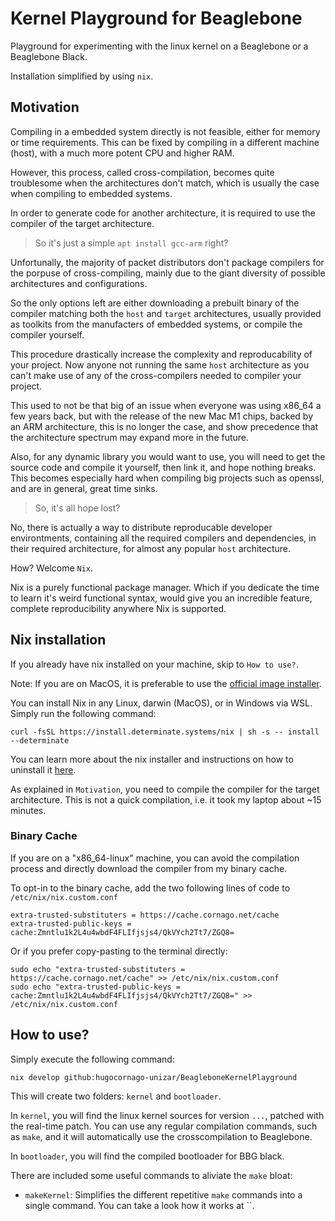 # Kernel Playground for Beaglebone

Playground for experimenting with the linux kernel on a Beaglebone or a Beaglebone Black.

Installation simplified by using `nix`. 

## Motivation
Compiling in a embedded system directly is not feasible, either for memory or time requirements.
This can be fixed by compiling in a different machine (host), with a much more potent CPU and higher RAM.

However, this process, called cross-compilation, becomes quite troublesome when the architectures don't match,
which is usually the case when compiling to embedded systems.

In order to generate code for another architecture, it is required to use the compiler of the target architecture.

> So it's just a simple `apt install gcc-arm` right?

Unfortunally, the majority of packet distributors don't package compilers for the porpuse of cross-compiling,
mainly due to the giant diversity of possible architectures and configurations.

So the only options left are either downloading a prebuilt binary of the compiler matching both the `host` and `target` architectures,
usually provided as toolkits from the manufacters of embedded systems, 
or compile the compiler yourself.

This procedure drastically increase the complexity and reproducability of your project. Now anyone not running the same 
`host` architecture as you can't make use of any of the cross-compilers needed to compiler your project.

This used to not be that big of an issue when everyone was using x86_64 a few years back, but with the release of the new
Mac M1 chips, backed by an ARM architecture, this is no longer the case, and show precedence that the architecture spectrum may 
expand more in the future.

Also, for any dynamic library you would want to use, you will need to get the source code and compile it yourself, then link it,
and hope nothing breaks. This becomes especially hard when compiling big projects such as openssl, and are in general, great time sinks.

> So, it's all hope lost? 

No, there is actually a way to distribute reproducable developer environtments, containing all the required compilers and dependencies, in their
required architecture, for almost any popular `host` architecture.

How? Welcome `Nix`. 

Nix is a purely functional package manager. Which if you dedicate the time to learn it's weird functional syntax,
would give you an incredible feature, complete reproducibility anywhere Nix is supported.

## Nix installation

If you already have nix installed on your machine, skip to `How to use?`.

Note: 
If you are on MacOS, it is preferable to use the [official image installer](https://install.determinate.systems/determinate-pkg/stable/Universal).

You can install Nix in any Linux, darwin (MacOS), or in Windows via WSL.
Simply run the following command:
```
curl -fsSL https://install.determinate.systems/nix | sh -s -- install --determinate
```

You can learn more about the nix installer and instructions on how to uninstall it [here](https://github.com/DeterminateSystems/nix-installer).

As explained in `Motivation`, you need to compile the compiler for the target architecture.
This is not a quick compilation, i.e. it took my laptop about ~15 minutes.

### Binary Cache

If you are on a "x86_64-linux" machine, you can avoid the compilation process and 
directly download the compiler from my binary cache. 

To opt-in to the binary cache, add the two following lines of code to `/etc/nix/nix.custom.conf`
```
extra-trusted-substituters = https://cache.cornago.net/cache
extra-trusted-public-keys = cache:Zmntlu1k2L4u4wbdF4FLIfjsjs4/QkVYch2Tt7/ZGQ8=
```

Or if you prefer copy-pasting to the terminal directly:
```
sudo echo "extra-trusted-substituters = https://cache.cornago.net/cache" >> /etc/nix/nix.custom.conf
sudo echo "extra-trusted-public-keys = cache:Zmntlu1k2L4u4wbdF4FLIfjsjs4/QkVYch2Tt7/ZGQ8=" >> /etc/nix/nix.custom.conf
```

## How to use?

Simply execute the following command:
```
nix develop github:hugocornago-unizar/BeagleboneKernelPlayground
```

This will create two folders: `kernel` and `bootloader`.

In `kernel`, you will find the linux kernel sources for version `...`, patched with the real-time patch. 
You can use any regular compilation commands, such as `make`, and it will automatically use the 
crosscompilation to Beaglebone.

In `bootloader`, you will find the compiled bootloader for BBG black.

There are included some useful commands to aliviate the `make` bloat:
- `makeKernel`: Simplifies the different repetitive `make` commands into a single command. 
                You can take a look how it works at ``.
